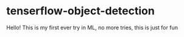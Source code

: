 # tenserflow-object-detection
Hello! This is my first ever try in ML, no more tries, this is just for fun
